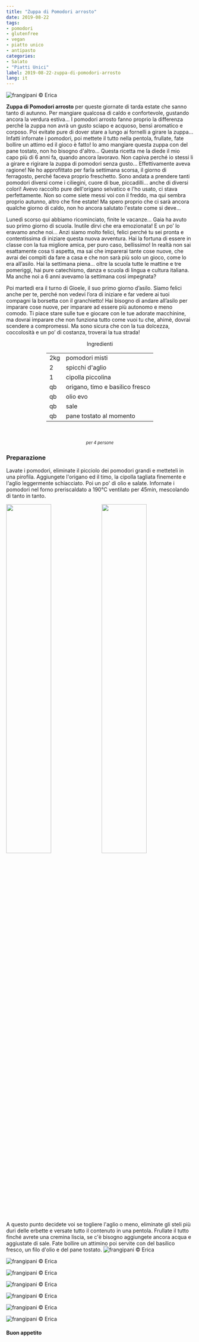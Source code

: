 ```yaml
---
title: "Zuppa di Pomodori arrosto"
date: 2019-08-22
tags:
- pomodori
- glutenfree
- vegan
- piatto unico
- antipasto
categories:
- Salato
- "Piatti Unici"
label: 2019-08-22-zuppa-di-pomodori-arrosto
lang: it 
---
```

![](header.jpeg "frangipani © Erica")

**Zuppa di Pomodori arrosto** per queste giornate di tarda estate che sanno tanto di autunno. Per mangiare qualcosa di caldo e confortevole, gustando ancora la verdura estiva... I pomodori arrosto fanno proprio la differenza perché la zuppa non avrà un gusto sciapo e acquoso, bensì aromatico e corposo. Poi evitate pure di dover stare a lungo ai fornelli a girare la zuppa... Infatti infornate i pomodori, poi mettete il tutto nella pentola, frullate, fate bollire un attimo ed il gioco è fatto! Io amo mangiare questa zuppa con del pane tostato, non ho bisogno d'altro... Questa ricetta me la diede il mio capo più di 6 anni fa, quando ancora lavoravo. Non capiva perché io stessi li a girare e rigirare la zuppa di pomodori senza gusto... Effettivamente aveva ragione! Ne ho approfittato per farla settimana scorsa, il giorno di ferragosto, perché faceva proprio freschetto. Sono andata a prendere tanti pomodori diversi come i ciliegini, cuore di bue, piccadilli... anche di diversi colori! Avevo raccolto pure dell'origano selvatico e l'ho usato, ci stava perfettamente. Non so come siete messi voi con il freddo, ma qui sembra proprio autunno, altro che fine estate! Ma spero proprio che ci sarà ancora qualche giorno di caldo, non ho ancora salutato l'estate come si deve...

Lunedì scorso qui abbiamo ricominciato, finite le vacanze... Gaia ha avuto suo primo giorno di scuola. Inutile dirvi che era emozionata! E un po’ lo eravamo anche noi… Anzi siamo molto felici, felici perché tu sei pronta e contentissima di iniziare questa nuova avventura. Hai la fortuna di essere in classe con la tua migliore amica, per puro caso, bellissimo! In realtà non sai esattamente cosa ti aspetta, ma sai che imparerai tante cose nuove, che avrai dei compiti da fare a casa e che non sarà più solo un gioco, come lo era all’asilo. Hai la settimana piena… oltre la scuola tutte le mattine e tre pomeriggi, hai pure catechismo, danza e scuola di lingua e cultura italiana. Ma anche noi a 6 anni avevamo la settimana così impegnata?

Poi martedì era il turno di Gioele, il suo primo giorno d’asilo. 
Siamo felici anche per te, perché non vedevi l’ora di iniziare e far vedere ai tuoi compagni la borsetta con il granchietto! Hai bisogno di andare all’asilo per imparare cose nuove, per imparare ad essere più autonomo e meno comodo. Ti piace stare sulle tue e giocare con le tue adorate macchinine, ma dovrai imparare che non funziona tutto come vuoi tu che, ahimè, dovrai scendere a compromessi. Ma sono sicura che con la tua dolcezza, coccolosità e un po’ di costanza, troverai la tua strada!

<div id="wrapper" style="text-align: center">
  <div id="yourdiv" style="display: inline-block;">
    <div class="ingredients" itemscope itemtype="http://schema.org/Recipe">
      <span itemprop="name" style="display:none;">Zuppa di Pomodori arrosto</span>
      <span itemprop="recipeCategory" style="display:none;">Salato</span>
      <img itemprop="image" style="display:none;" class="ignore-gallery-item" src="header.jpeg"/>
      <span itemprop="author" style="display:none;">Erica Raiano</span>
      <span itemprop="description" style="display:none;">Zuppa di Pomodori arrosto per queste giornate di tarda estate che sanno tanto di autunno. Per mangiare qualcosa di caldo e confortevole, gustando ancora la verdura estiva...</span>
      <div class="ingredients-title">Ingredienti</div>
      <table>
        <tbody>
          <tr itemprop="recipeIngredient">
            <td>2kg</td>
            <td>pomodori misti</td>
          </tr>
          <tr itemprop="recipeIngredient">
            <td>2</td>
            <td>spicchi d'aglio</td>
          </tr>
          <tr itemprop="recipeIngredient">
            <td>1</td>
            <td>cipolla piccolina</td>
          </tr>
          <tr itemprop="recipeIngredient">
            <td>qb</td>
            <td>origano, timo e basilico fresco</td>
          </tr>
          <tr itemprop="recipeIngredient">
            <td>qb</td>
            <td>olio evo</td>
          </tr>
          <tr itemprop="recipeIngredient">
            <td>qb</td>
            <td>sale</td>
          </tr>
          <tr itemprop="recipeIngredient">
            <td>qb</td>
            <td>pane tostato al momento</td>       
          </tr>
        </tbody>
      </table>
      <br></br>
      <i class="pull-right" style="font-size: 80%;">per 4 persone</i>
    </div>
  </div>
</div>


<h3>
	<font color="grey">
		<i class="fa fa-cogs"></i>
	</font> Preparazione
</h3>

Lavate i pomodori, eliminate il picciolo dei pomodori grandi e metteteli in una pirofila. Aggiungete l'origano ed il timo, la cipolla tagliata finemente e l'aglio leggermente schiacciato. Poi un po' di olio e salate. Infornate i pomodori nel forno preriscaldato a 190°C ventilato per 45min, mescolando di tanto in tanto.
<p>
  <div style="width: 100%; margin-bottom: 0">
    <img style="float: left; width: 49%; margin-right: 1%" src="pomodori.jpeg" alt="" title="frangipani © Erica" />
    <img style="float: left; width: 49%; margin-left: 1%" src="teglia.jpeg" alt="" title="frangipani © Erica" />
    <div style="clear: both"></div>
  </div>
</p>

A questo punto decidete voi se togliere l'aglio o meno, eliminate gli steli più duri delle erbette e versate tutto il contenuto in una pentola. Frullate il tutto finché avrete una cremina liscia, se c'è bisogno aggiungete ancora acqua e aggiustate di sale. Fate bollire un attimino poi servite con del basilico fresco, un filo d'olio e del pane tostato.
![](risultato1.jpeg "frangipani © Erica")

![](risultato2.jpeg "frangipani © Erica")

![](risultato3.jpeg "frangipani © Erica")

![](risultato4.jpeg "frangipani © Erica")

![](risultato5.jpeg "frangipani © Erica")

![](risultato6.jpeg "frangipani © Erica")

![](risultato7.jpeg "frangipani © Erica")

<h4>Buon appetito
  <font color="red">
    <i class="fa fa-smile-o"></i>
  </font>
</h4>
